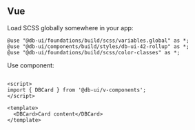 ## Vue

Load SCSS globally somewhere in your app:

```
@use "@db-ui/foundations/build/scss/variables.global" as *;
@use "@db-ui/components/build/styles/db-ui-42-rollup" as *;
@use "@db-ui/foundations/build/scss/color-classes" as *;

```

Use component:

```

<script>
import { DBCard } from '@db-ui/v-components';
</script>

<template>
  <DBCard>Card content</DBCard>
</template>

```
